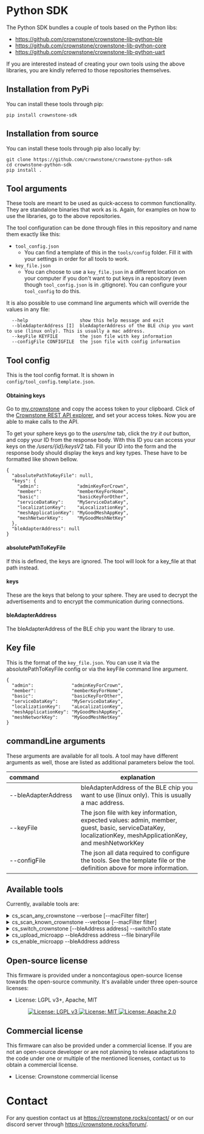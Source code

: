 # Python SDK

The Python SDK bundles a couple of tools based on the Python libs:

* https://github.com/crownstone/crownstone-lib-python-ble
* https://github.com/crownstone/crownstone-lib-python-core
* https://github.com/crownstone/crownstone-lib-python-uart

If you are interested instead of creating your own tools using the above libraries, you are kindly referred to those
repositories themselves.

## Installation from PyPi

You can install these tools through pip:

```
pip install crownstone-sdk
```

## Installation from source

You can install these tools through pip also locally by:

```
git clone https://github.com/crownstone/crownstone-python-sdk
cd crownstone-python-sdk
pip install .
```

## Tool arguments

These tools are meant to be used as quick-access to common functionality. They are standalone binaries that work as is.
Again, for examples on how to use the libraries, go to the above repositories.

The tool configuration can be done through files in this repository and name them exactly like this:
- `tool_config.json`
    - You can find a template of this in the `tools/config` folder. Fill it with your settings in order for all tools to work.
- `key_file.json`
    - You can choose to use a `key_file.json` in a different location on your computer if you don't want to put keys in a repository (even though `tool_config.json` is in .gitignore). You can configure your `tool_config` to do this.

It is also possible to use command line arguments which will override the values in any file:

```
  --help                   show this help message and exit
  --bleAdapterAddress [I]  bleAdapterAddress of the BLE chip you want to use (linux only). This is usually a mac address.
  --keyFile KEYFILE        the json file with key information
  --configFile CONFIGFILE  the json file with config information
```

## Tool config

This is the tool config format. It is shown in `config/tool_config.template.json`.

#### Obtaining keys

Go to [my.crownstone](my.crownstone.rocks) and copy the access token to your clipboard.
Click of the [Crownstone REST API explorer](https://my.crownstone.rocks/explorer/), and set your access tokes.
Now you are able to make calls to the API.

To get your sphere keys go to the *users/me* tab, click the *try it out* button, and copy your ID from the response body.
With this ID you can access your keys on the */users/{id}/keysV2* tab. Fill your ID into the form and the response body should display the keys and key types. These have to be formatted like shown bellow.
```
{
  "absolutePathToKeyFile": null,
  "keys": {
    "admin":              "adminKeyForCrown",
    "member":             "memberKeyForHome",
    "basic":              "basicKeyForOther",
    "serviceDataKey":     "MyServiceDataKey",
    "localizationKey":    "aLocalizationKey",
    "meshApplicationKey": "MyGoodMeshAppKey",
    "meshNetworkKey":     "MyGoodMeshNetKey"
  },
  "bleAdapterAddress": null
}
```

#### absolutePathToKeyFile
If this is defined, the keys are ignored. The tool will look for a key_file at that path instead.

#### keys
These are the keys that belong to your sphere. They are used to decrypt the advertisements and to encrypt the communication during connections.

#### bleAdapterAddress
The bleAdapterAddress of the BLE chip you want the library to use.


## Key file
This is the format of the `key_file.json`. You can use it via the absolutePathToKeyFile config or via the keyFile command line argument.

```
{
  "admin":              "adminKeyForCrown",
  "member":             "memberKeyForHome",
  "basic":              "basicKeyForOther",
  "serviceDataKey":     "MyServiceDataKey",
  "localizationKey":    "aLocalizationKey",
  "meshApplicationKey": "MyGoodMeshAppKey",
  "meshNetworkKey":     "MyGoodMeshNetKey"
}
```

## commandLine arguments
These arguments are available for all tools. A tool may have different arguments as well, those are listed as additional parameters below the tool.

| command&nbsp;&nbsp;&nbsp;&nbsp;&nbsp;&nbsp;&nbsp;&nbsp;&nbsp;&nbsp;&nbsp;&nbsp;&nbsp;&nbsp;&nbsp;&nbsp;&nbsp;&nbsp;&nbsp;&nbsp;&nbsp;&nbsp; | explanation |
|--------- | --- |
| --bleAdapterAddress    | bleAdapterAddress of the BLE chip you want to use (linux only). This is usually a mac address. |
| --keyFile     | The json file with key information, expected values: admin, member, guest, basic, serviceDataKey, localizationKey, meshApplicationKey, and meshNetworkKey |
| --configFile  | The json all data required to configure the tools. See the template file or the definition above for more information. |

## Available tools

Currently, available tools are:

<details>
<summary> cs_scan_any_crownstone --verbose [--macFilter filter]</summary>

> This will scan for any available BLE (Bluetooth Low Energy) device.
> 
> - Parameters
>   - **verbose**: Optionally show full advertisement, not just a single line summary.
>   - **macFilter**(string): Optionally only filter for specific MAC address (e.g. `AA:BB:CC:DD:EE:FF`).
>
</details>

<details>
<summary> cs_scan_known_crownstone --verbose [--macFilter filter]</summary>

> This will scan for any Crownstone in your sphere. This requires the keys you set to match those on the Crownstones.
> 
> - Parameters
>   - **verbose**: Optionally show full advertisement, not just a single line summary.
>   - **macFilter**(string): Optionally only filter for specific MAC address (e.g. `AA:BB:CC:DD:EE:FF`).
>
</details>

<details>
<summary> cs_switch_crownstone [--bleAddress address] --switchTo state</summary>

> This will switch a Crownstone in your sphere. This requires the keys you set to match those on the Crownstones.
> 
> - Parameters
>   - **bleAddress**(string): Optionally. The MAC address of the Crownstone that you want to switch (e.g. `AA:BB:CC:DD:EE:FF`). Required if you do not switch via broadcast.
>   - **switchTo**(integer): Set the switch state. Between 0 and 100 is dimming (0 is off, 100 is fully on). Set to 255 to switch to what the "behaviour rules" on the Crownstones want it to be.
>
</details>

<details>
<summary> cs_upload_microapp --bleAddress address --file binaryFile</summary>

> This will upload a microapp.
> 
> - Parameters
>   - **bleAddress**(string): Required MAC address of the Crownstone that you want to upload microapp to (e.g. `AA:BB:CC:DD:EE:FF`).
>   - **file**(string): Required binary file (`.bin`) of the microapp to be uploaded.
>
</details>

<details>
<summary> cs_enable_microapp --bleAddress address</summary>

> This will enable a microapp. Required if a microapp is not yet been enabled or has been disabled.
> 
> - Parameters
>   - **bleAddress**(string): Required MAC address of the Crownstone that you want to upload microapp to (e.g. `AA:BB:CC:DD:EE:FF`).
>
</details>

## Open-source license

This firmware is provided under a noncontagious open-source license towards the open-source community. It's available under three open-source licenses:
 
* License: LGPL v3+, Apache, MIT

<p align="center">
  <a href="http://www.gnu.org/licenses/lgpl-3.0">
    <img src="https://img.shields.io/badge/License-LGPL%20v3-blue.svg" alt="License: LGPL v3" />
  </a>
  <a href="https://opensource.org/licenses/MIT">
    <img src="https://img.shields.io/badge/License-MIT-yellow.svg" alt="License: MIT" />
  </a>
  <a href="https://opensource.org/licenses/Apache-2.0">
    <img src="https://img.shields.io/badge/License-Apache%202.0-blue.svg" alt="License: Apache 2.0" />
  </a>
</p>

## Commercial license

This firmware can also be provided under a commercial license. If you are not an open-source developer or are not planning to release adaptations to the code under one or multiple of the mentioned licenses, contact us to obtain a commercial license.

* License: Crownstone commercial license

# Contact

For any question contact us at <https://crownstone.rocks/contact/> or on our discord server through <https://crownstone.rocks/forum/>.
